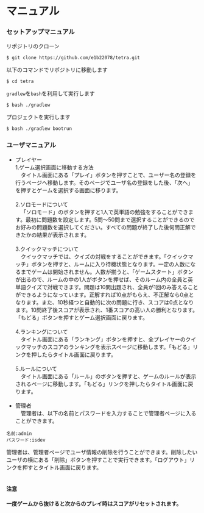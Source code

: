 # マニュアル
### セットアップマニュアル
リポジトリのクローン
```
$ git clone https://github.com/e1b22078/tetra.git
```
以下のコマンドでリポジトリに移動します
```
$ cd tetra
```
`gradlew`を`bash`を利用して実行します
```
$ bash ./gradlew
```
プロジェクトを実行します
```
$ bash ./gradlew bootrun
```

### ユーザマニュアル
* プレイヤー<br>
1.ゲーム選択画面に移動する方法<br>
&emsp;タイトル画面にある「プレイ」ボタンを押すことで、ユーザー名の登録を行うページへ移動します。そのページでユーザ名の登録をした後、「次へ」を押すとゲームを選択する画面に移ります。<br><br>
2.ソロモードについて<br>
&emsp;「ソロモード」のボタンを押すと1人で英単語の勉強をすることができます。最初に問題数を設定します。5問～50問まで選択することができるのでお好みの問題数を選択してください。すべての問題が終了した後何問正解できたかの結果が表示されます。<br><br>
3.クイックマッチについて<br>
&emsp;クイックマッチでは、クイズの対戦をすることができます。「クイックマッチ」ボタンを押すと、ルームに入り待機状態となります。一定の人数になるまでゲームは開始されません。人数が揃うと、「ゲームスタート」ボタンが出るので、ルームの中の1人がボタンを押せば、そのルーム内の全員と英単語クイズで対戦できます。問題は10問出題され、全員が1回のみ答えることができるようになっています。正解すれば10点がもらえ、不正解なら0点となります。また、10秒経つと自動的に次の問題に行き、スコアは0点となります。10問終了後スコアが表示され、1番スコアの高い人の勝利となります。「もどる」ボタンを押すとゲーム選択画面に戻ります。<br><br>
4.ランキングについて<br>
&emsp;タイトル画面にある「ランキング」ボタンを押すと、全プレイヤーのクイックマッチのスコアのランキングを表示スページに移動します。「もどる」リンクを押したらタイトル画面に戻ります。<br><br>
5.ルールについて<br>
&emsp;タイトル画面にある「ルール」のボタンを押すと、ゲームのルールが表示されるページに移動します。「もどる」リンクを押したらタイトル画面に戻ります。<br><br>
* 管理者<br>
&emsp;管理者は、以下の名前とパスワードを入力することで管理者ページに入ることができます。
```
名前:admin
パスワード:isdev
```
管理者は、管理者ページでユーザ情報の削除を行うことができます。削除したいユーザの横にある「削除」ボタンを押すことで実行できます。「ログアウト」リンクを押すとタイトル画面に戻ります。<br><br>
#### 注意
<b>一度ゲームから抜けると次からのプレイ時はスコアがリセットされます。</b>
